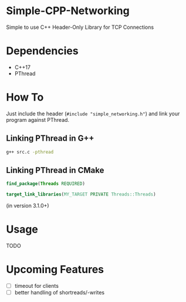 # Simple-CPP-Networking
Simple to use C++ Header-Only Library for TCP Connections

# Dependencies
- C++17
- PThread

# How To
Just include the header (`#include "simple_networking.h"`) and link your program against PThread.

## Linking PThread in G++
```bash
g++ src.c -pthread
```

## Linking PThread in CMake
```cmake
find_package(Threads REQUIRED)

target_link_libraries(MY_TARGET PRIVATE Threads::Threads)
```
(in version 3.1.0+)

# Usage
TODO

# Upcoming Features
- [ ] timeout for clients
- [ ] better handling of shortreads/-writes
